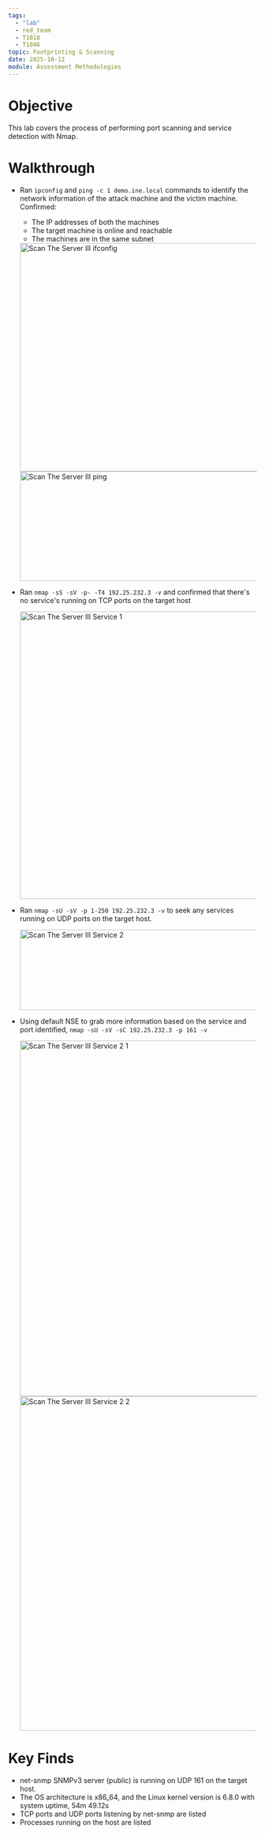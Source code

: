```yaml
---
tags:
  - "lab"
  - red_team
  - T1018
  - T1046
topic: Footprinting & Scanning
date: 2025-10-12
module: Assessment Methodologies
---
```

# Objective

This lab covers the process of performing port scanning and service detection with Nmap.

# Walkthrough

- Ran `ipconfig` and `ping -c 1 demo.ine.local` commands to identify the network information of the attack machine and the victim machine. Confirmed:
	- The IP addresses of both the machines
	- The target machine is online and reachable
	- The machines are in the same subnet

    <img width="941" height="463" alt="Scan The Server III ifconfig" src="https://github.com/user-attachments/assets/18c9762d-0773-48f9-9aa5-3e6b009ce938" />
    <img width="944" height="222" alt="Scan The Server III ping" src="https://github.com/user-attachments/assets/fc1066d9-b533-439f-b718-7a04eaccccfd" />

- Ran `nmap -sS -sV -p- -T4 192.25.232.3 -v` and confirmed that there's no service's running on TCP ports on the target host

  <img width="970" height="583" alt="Scan The Server III Service 1" src="https://github.com/user-attachments/assets/3f6492fd-5ac7-4553-a40c-36afa18b1a4c" />

- Ran `nmap -sU -sV -p 1-250 192.25.232.3 -v` to seek any services running on UDP ports on the target host.

  <img width="1041" height="163" alt="Scan The Server III Service 2" src="https://github.com/user-attachments/assets/4ef3791c-1529-4205-8b3f-0c0d7b66caf9" />

- Using default NSE to grab more information based on the service and port identified, `nmap -sU -sV -sC 192.25.232.3 -p 161 -v`

  <img width="1479" height="721" alt="Scan The Server III Service 2 1" src="https://github.com/user-attachments/assets/bc3020b7-dced-4e23-839b-db2c9ecc947a" />
  <img width="1070" height="678" alt="Scan The Server III Service 2 2" src="https://github.com/user-attachments/assets/7a9e02c4-2b64-4999-b579-16730392202a" />

# Key Finds

- net-snmp SNMPv3 server (public) is running on UDP 161 on the target host.
- The OS architecture is x86_64, and the Linux kernel version is 6.8.0 with system uptime, 54m 49.12s
- TCP ports and UDP ports listening by net-snmp are listed
- Processes running on the host are listed
